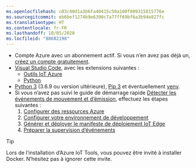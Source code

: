 ```yaml
---
ms.openlocfilehash: c03c40d1a3b6fa40415c50a100f809315815776e
ms.sourcegitcommit: eb6bef1274b9e6390c7a77ff69bf6a3b94e827fc
ms.translationtype: HT
ms.contentlocale: fr-FR
ms.lasthandoff: 10/05/2020
ms.locfileid: "88682198"
---
```

* Compte Azure avec un abonnement actif. Si vous n’en avez pas déjà un, [créez un compte gratuitement](https://azure.microsoft.com/free/?WT.mc_id=A261C142F).
* [Visual Studio Code](https://code.visualstudio.com/), avec les extensions suivantes :
    * [Outils IoT Azure](https://marketplace.visualstudio.com/items?itemName=vsciot-vscode.azure-iot-tools)
    * [Python](https://marketplace.visualstudio.com/items?itemName=ms-python.python)
* [Python 3](https://www.python.org/downloads/) (3.6.9 ou version ultérieure), [Pip 3](https://pip.pypa.io/en/stable/installing/) et éventuellement [venv](https://docs.python.org/3/library/venv.html).
* Si vous n’avez pas suivi le guide de démarrage rapide [Détecter les événements de mouvement et d’émission](../../../detect-motion-emit-events-quickstart.md), effectuez les étapes suivantes :
     1. [Configurer des ressources Azure](../../../detect-motion-emit-events-quickstart.md#set-up-azure-resources)
     1. [Configurer votre environnement de développement](../../../detect-motion-emit-events-quickstart.md#set-up-your-development-environment)
     1. [Générer et déployer le manifeste de déploiement IoT Edge](../../../detect-motion-emit-events-quickstart.md#generate-and-deploy-the-deployment-manifest)
     1. [Préparer la supervision d’événements](../../../detect-motion-emit-events-quickstart.md#prepare-to-monitor-events)

> [!TIP]
> Lors de l’installation d’Azure IoT Tools, vous pouvez être invité à installer Docker. N’hésitez pas à ignorer cette invite.
